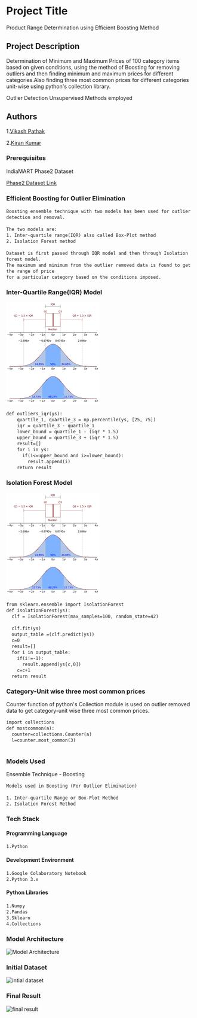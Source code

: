 # Project Title

Product Range Determination using Efficient Boosting Method

## Project Description

Determination of Minimum and Maximum Prices of 100 category items based on given conditions, using the method of Boosting for removing outliers and then finding minimum and maximum prices for different categories.Also finding three most common prices for different categories unit-wise using python's collection library.
 
 Outlier Detection Unsupervised Methods employed 



## Authors
1.[Vikash Pathak](https://vikgo123.github.io/)

2.[Kiran Kumar](https://github.com/Apollo9999)


### Prerequisites

IndiaMART Phase2 Dataset

 [Phase2 Dataset Link](https://drive.google.com/open?id=1WdCNbjhlZgGkVnGvfforOJhS0961MMd6)


### Efficient Boosting for Outlier Elimination

```
Boosting ensemble technique with two models has been used for outlier detection and removal.

The two models are:
1. Inter-quartile range(IQR) also called Box-Plot method 
2. Isolation Forest method

Dataset is first passed through IQR model and then through Isolation forest model.
The maximum and minimum from the outlier removed data is found to get the range of price 
for a particular category based on the conditions imposed. 
```

### Inter-Quartile Range(IQR) Model
![IQR Method Example](https://github.com/VIKGO123/Outlier-Detection-using-Boosting/blob/master/raw%20images/IQR%20Method%20Example.png)

```
def outliers_iqr(ys):
    quartile_1, quartile_3 = np.percentile(ys, [25, 75])
    iqr = quartile_3 - quartile_1
    lower_bound = quartile_1 - (iqr * 1.5)
    upper_bound = quartile_3 + (iqr * 1.5)
    result=[]
    for i in ys:
      if(i<=upper_bound and i>=lower_bound):
        result.append(i)
    return result
```
### Isolation Forest Model
![Isolation Forest Model](https://github.com/VIKGO123/Outlier-Detection-using-Boosting/blob/master/raw%20images/IQR%20Method%20Example.png)

```
from sklearn.ensemble import IsolationForest
def isolationForest(ys):
  clf = IsolationForest(max_samples=100, random_state=42)

  clf.fit(ys)
  output_table =(clf.predict(ys))
  c=0
  result=[]
  for i in output_table:
    if(i!=-1):
      result.append(ys[c,0])
    c=c+1
  return result
```


### Category-Unit wise three most common prices


Counter function of python's Collection module is used on outlier removed data to get category-unit
wise three most common prices.
```
import collections
def mostcommon(a):
  counter=collections.Counter(a)
  l=counter.most_common(3)
  
```


### Models Used

Ensemble Technique - Boosting

```
Models used in Boosting (For Outlier Elimination)

1. Inter-quartile Range or Box-Plot Method
2. Isolation Forest Method
```
### Tech Stack

#### Programming Language
```
1.Python
```
#### Development Environment
```
1.Google Colaboratory Notebook
2.Python 3.x

```
#### Python Libraries
```
1.Numpy
2.Pandas
3.Sklearn
4.Collections

```

### Model Architecture
![Model Architecture](https://github.com/VIKGO123/Outlier-Detection-using-Boosting/blob/master/raw%20images/model_arch.JPG)


### Initial Dataset
![intial dataset](https://github.com/VIKGO123/Outlier-Detection-using-Boosting/blob/master/raw%20images/initial_dataset.JPG)


### Final Result
![final result](https://github.com/VIKGO123/Outlier-Detection-using-Boosting/blob/master/raw%20images/final_result.JPG)







